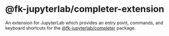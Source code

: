 # @fk-jupyterlab/completer-extension

An extension for JupyterLab which provides an entry point, commands, and keyboard shortcuts for the [@fk-jupyterlab/completer](../completer) package.
